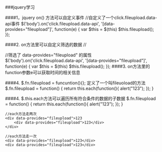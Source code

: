 ###jquery学习

####1，jquery on() 方法可以自定义事件
	//自定义了一个click.fileupload.data-api事件
	$('body').on('click.fileupload.data-api', '[data-provides="fileupload"]', function(e) {
				var $this = $(this)
				$this.fileupload();
	});

####2. on方法里可以自定义筛选的数据
	//<div data-provides="fileupload"></div>
	//筛选了 data-provides="fileupload" 的属性
	$('body').on('click.fileupload.data-api', '[data-provides="fileupload"]', function(e) {
				var $this = $(this)
				$this.fileupload();
	});
####3. on方法里的function参数e可以获取时间的相关信息

####4. $.fn.fileupload = funcuntion(){}; 定义了一个叫fileuoload的方法
	$.fn.fileupload = function() {
				return this.each(function(){
					alert("123");
				});
	}

####4. $.this.each方法可以遍历所有符合条件的数据的子数据
	$.fn.fileupload = function() {
				return this.each(function(){
					alert("123");
				});
	}

	//each方法走两次
    <div data-provides="fileupload">123
		<div data-provides="fileupload">123</div>
	</div>

	//each方法走一次
	<div data-provides="fileupload">123</div>
	<div data-provides="fileupload">123</div>
	